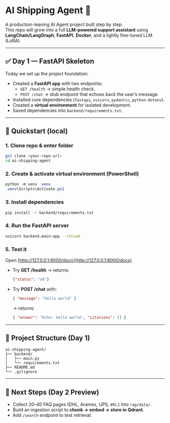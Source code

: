 # AI Shipping Agent 🚀

A production-leaning AI Agent project built step by step.  
This repo will grow into a full **LLM-powered support assistant** using **LangChain/LangGraph**, **FastAPI**, **Docker**, and a lightly fine-tuned LLM (LoRA).

---

## ✅ Day 1 — FastAPI Skeleton

Today we set up the project foundation:

- Created a **FastAPI app** with two endpoints:
  - `GET /health` → simple health check.
  - `POST /chat` → stub endpoint that echoes back the user’s message.
- Installed core dependencies (`fastapi`, `uvicorn`, `pydantic`, `python-dotenv`).
- Created a **virtual environment** for isolated development.
- Saved dependencies into `backend/requirements.txt`.

---

## 🔧 Quickstart (local)

### 1. Clone repo & enter folder
```bash
git clone <your-repo-url>
cd ai-shipping-agent
```

### 2. Create & activate virtual environment (PowerShell)
```powershell
python -m venv .venv
.venv\Scripts\Activate.ps1
```

### 3. Install dependencies
```bash
pip install -r backend/requirements.txt
```

### 4. Run the FastAPI server
```bash
uvicorn backend.main:app --reload
```

### 5. Test it
Open [http://127.0.0.1:8000/docs](http://127.0.0.1:8000/docs)

- Try **GET /health** → returns:
  ```json
  {"status": "ok"}
  ```

- Try **POST /chat** with:
  ```json
  { "message": "hello world" }
  ```
  → returns:
  ```json
  { "answer": "Echo: hello world", "citations": [] }
  ```

---

## 📂 Project Structure (Day 1)

```text
ai-shipping-agent/
├── backend/
│   ├── main.py
│   └── requirements.txt
├── README.md
└── .gitignore
```

---

## 🚀 Next Steps (Day 2 Preview)

- Collect 20–40 FAQ pages (DHL, Aramex, UPS, etc.) into `rag/data/`.
- Build an ingestion script to **chunk → embed → store in Qdrant**.
- Add `/search` endpoint to test retrieval.
